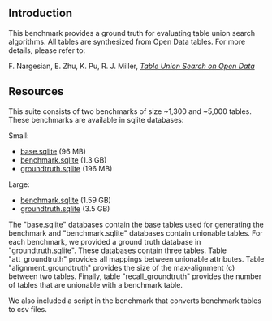 ## Introduction
This benchmark provides a ground truth for evaluating table union search algorithms. All tables are synthesized from Open Data tables. For more details, please refer to: 

F. Nargesian, E. Zhu, K. Pu, R. J. Miller, [*Table Union Search on Open Data*](http://www.vldb.org/pvldb/vol11/p813-nargesian.pdf)

## Resources

This suite consists of two benchmarks of size ~1,300 and ~5,000 tables. 
These benchmarks are available in sqlite databases:

Small:
* [base.sqlite](https://storage.googleapis.com/table-union-benchmark/small/base.sqlite) (96 MB)
* [benchmark.sqlite](https://storage.googleapis.com/table-union-benchmark/small/benchmark.sqlite) (1.3 GB) 
* [groundtruth.sqlite](https://storage.googleapis.com/table-union-benchmark/small/groundtruth.sqlite) (196 MB)

Large:
* [benchmark.sqlite](https://storage.googleapis.com/table-union-benchmark/large/benchmark.sqlite) (1.59 GB)
* [groundtruth.sqlite](https://storage.googleapis.com/table-union-benchmark/large/groundtruth.sqlite) (3.5 GB)

The "base.sqlite" databases contain the base tables used for generating the benchmark 
and "benchmark.sqlite" databases contain unionable tables. 
For each benchmark, we provided a ground truth database in "groundtruth.sqlite". 
These databases contain three tables. 
Table "att_groundtruth" provides all mappings between unionable attributes. 
Table "alignment_groundtruth" provides the size of the max-alignment (c) between two tables. 
Finally, table "recall_groundtruth" provides the number of tables that are unionable with a benchmark table. 

We also included a script in the benchmark that converts benchmark tables to csv files. 
